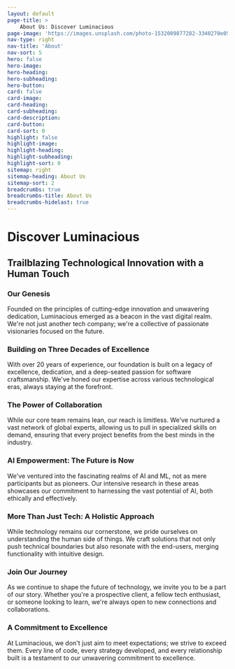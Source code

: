 ```yaml
---
layout: default
page-title: >
    About Us: Discover Luminacious
page-image: 'https://images.unsplash.com/photo-1532009877282-3340270e0529?ixlib=rb-4.0.3&ixid=M3wxMjA3fDB8MHxwaG90by1wYWdlfHx8fGVufDB8fHx8fA%3D%3D&auto=format&fit=crop&w=2070&q=80'
nav-type: right
nav-title: 'About'
nav-sort: 5
hero: false
hero-image: 
hero-heading: 
hero-subheading: 
hero-button: 
card: false
card-image: 
card-heading: 
card-subheading: 
card-description: 
card-button: 
card-sort: 0
highlight: false
highlight-image: 
highlight-heading: 
highlight-subheading: 
highlight-sort: 0
sitemap: right
sitemap-heading: About Us
sitemap-sort: 2
breadcrumbs: true
breadcrumbs-title: About Us
breadcrumbs-hidelast: true
---
```


# Discover Luminacious

## Trailblazing Technological Innovation with a Human Touch

### Our Genesis

Founded on the principles of cutting-edge innovation and unwavering dedication, Luminacious emerged as a beacon in the vast digital realm. We're not just another tech company; we're a collective of passionate visionaries focused on the future.

### Building on Three Decades of Excellence

With over 20 years of experience, our foundation is built on a legacy of excellence, dedication, and a deep-seated passion for software craftsmanship. We've honed our expertise across various technological eras, always staying at the forefront.

### The Power of Collaboration

While our core team remains lean, our reach is limitless. We've nurtured a vast network of global experts, allowing us to pull in specialized skills on demand, ensuring that every project benefits from the best minds in the industry.

### AI Empowerment: The Future is Now

We've ventured into the fascinating realms of AI and ML, not as mere participants but as pioneers. Our intensive research in these areas showcases our commitment to harnessing the vast potential of AI, both ethically and effectively.

### More Than Just Tech: A Holistic Approach

While technology remains our cornerstone, we pride ourselves on understanding the human side of things. We craft solutions that not only push technical boundaries but also resonate with the end-users, merging functionality with intuitive design.

### Join Our Journey

As we continue to shape the future of technology, we invite you to be a part of our story. Whether you're a prospective client, a fellow tech enthusiast, or someone looking to learn, we're always open to new connections and collaborations.

### A Commitment to Excellence

At Luminacious, we don't just aim to meet expectations; we strive to exceed them. Every line of code, every strategy developed, and every relationship built is a testament to our unwavering commitment to excellence.